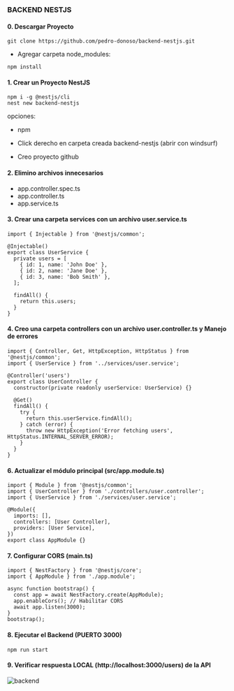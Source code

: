 ### BACKEND NESTJS

#### 0. Descargar Proyecto

```
git clone https://github.com/pedro-donoso/backend-nestjs.git
```

* Agregar carpeta node_modules:

```
npm install
```

#### 1. Crear un Proyecto NestJS

```
npm i -g @nestjs/cli
nest new backend-nestjs
```

opciones:
* npm

* Click derecho en carpeta creada backend-nestjs (abrir con windsurf)

* Creo proyecto github

#### 2. Elimino archivos innecesarios

* app.controller.spec.ts
* app.controller.ts
* app.service.ts

#### 3. Crear una carpeta services con un archivo user.service.ts

```
import { Injectable } from '@nestjs/common';

@Injectable()
export class UserService {
  private users = [
    { id: 1, name: 'John Doe' },
    { id: 2, name: 'Jane Doe' },
    { id: 3, name: 'Bob Smith' },
  ];

  findAll() {
    return this.users;
  }
}
```

#### 4. Creo una carpeta controllers con un archivo user.controller.ts y Manejo de errores

```
import { Controller, Get, HttpException, HttpStatus } from '@nestjs/common';
import { UserService } from '../services/user.service';

@Controller('users')
export class UserController {
  constructor(private readonly userService: UserService) {}

  @Get()
  findAll() {
    try {
      return this.userService.findAll();
    } catch (error) {
      throw new HttpException('Error fetching users', HttpStatus.INTERNAL_SERVER_ERROR);
    }
  }
}
```

#### 6. Actualizar el módulo principal (src/app.module.ts)

```
import { Module } from '@nestjs/common';
import { UserController } from './controllers/user.controller';
import { UserService } from './services/user.service';

@Module({
  imports: [],
  controllers: [User Controller],
  providers: [User Service],
})
export class AppModule {}
```

#### 7. Configurar CORS (main.ts)

```
import { NestFactory } from '@nestjs/core';
import { AppModule } from './app.module';

async function bootstrap() {
  const app = await NestFactory.create(AppModule);
  app.enableCors(); // Habilitar CORS
  await app.listen(3000);
}
bootstrap();
```

#### 8. Ejecutar el Backend (PUERTO 3000)

```
npm run start
```

#### 9. Verificar respuesta LOCAL (http://localhost:3000/users) de la API

![backend](https://github.com/user-attachments/assets/a46a73a9-5a72-4d41-aed4-29dc53f4544c)






